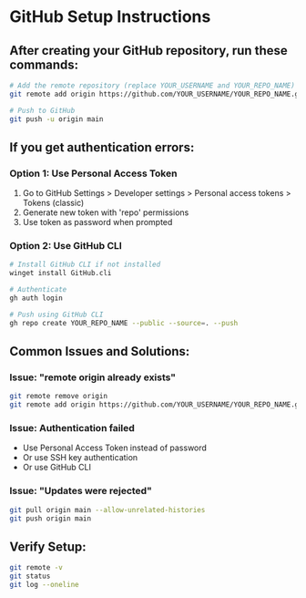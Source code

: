 # GitHub Setup Instructions

## After creating your GitHub repository, run these commands:

```bash
# Add the remote repository (replace YOUR_USERNAME and YOUR_REPO_NAME)
git remote add origin https://github.com/YOUR_USERNAME/YOUR_REPO_NAME.git

# Push to GitHub
git push -u origin main
```

## If you get authentication errors:

### Option 1: Use Personal Access Token
1. Go to GitHub Settings > Developer settings > Personal access tokens > Tokens (classic)
2. Generate new token with 'repo' permissions
3. Use token as password when prompted

### Option 2: Use GitHub CLI
```bash
# Install GitHub CLI if not installed
winget install GitHub.cli

# Authenticate
gh auth login

# Push using GitHub CLI
gh repo create YOUR_REPO_NAME --public --source=. --push
```

## Common Issues and Solutions:

### Issue: "remote origin already exists"
```bash
git remote remove origin
git remote add origin https://github.com/YOUR_USERNAME/YOUR_REPO_NAME.git
```

### Issue: Authentication failed
- Use Personal Access Token instead of password
- Or use SSH key authentication
- Or use GitHub CLI

### Issue: "Updates were rejected"
```bash
git pull origin main --allow-unrelated-histories
git push origin main
```

## Verify Setup:
```bash
git remote -v
git status
git log --oneline
```